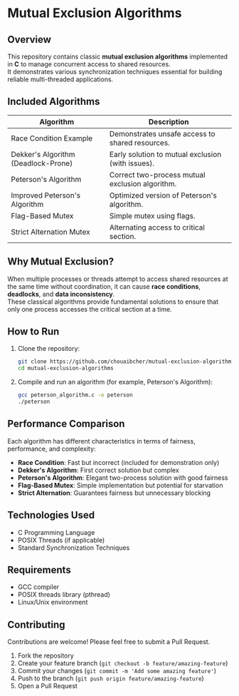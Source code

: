 # Mutual Exclusion Algorithms
## Overview
This repository contains classic **mutual exclusion algorithms** implemented in **C** to manage concurrent access to shared resources.  
It demonstrates various synchronization techniques essential for building reliable multi-threaded applications.

## Included Algorithms
| Algorithm                         | Description                                       |
|-----------------------------------|---------------------------------------------------|
| Race Condition Example            | Demonstrates unsafe access to shared resources.   |
| Dekker's Algorithm (Deadlock-Prone) | Early solution to mutual exclusion (with issues). |
| Peterson's Algorithm              | Correct two-process mutual exclusion algorithm.   |
| Improved Peterson's Algorithm     | Optimized version of Peterson's algorithm.         |
| Flag-Based Mutex                  | Simple mutex using flags.                         |
| Strict Alternation Mutex          | Alternating access to critical section.           |
## Why Mutual Exclusion?
When multiple processes or threads attempt to access shared resources at the same time without coordination, it can cause **race conditions**, **deadlocks**, and **data inconsistency**.  
These classical algorithms provide fundamental solutions to ensure that only one process accesses the critical section at a time.
## How to Run
1. Clone the repository:
   ```bash
   git clone https://github.com/chouaibcher/mutual-exclusion-algorithms.git
   cd mutual-exclusion-algorithms
   ```
2. Compile and run an algorithm (for example, Peterson's Algorithm):
   ```bash
   gcc peterson_algorithm.c -o peterson
   ./peterson
   ```

## Performance Comparison
Each algorithm has different characteristics in terms of fairness, performance, and complexity:

- **Race Condition**: Fast but incorrect (included for demonstration only)
- **Dekker's Algorithm**: First correct solution but complex
- **Peterson's Algorithm**: Elegant two-process solution with good fairness
- **Flag-Based Mutex**: Simple implementation but potential for starvation
- **Strict Alternation**: Guarantees fairness but unnecessary blocking

## Technologies Used
- C Programming Language
- POSIX Threads (if applicable)
- Standard Synchronization Techniques

## Requirements
- GCC compiler
- POSIX threads library (pthread)
- Linux/Unix environment

## Contributing
Contributions are welcome! Please feel free to submit a Pull Request.

1. Fork the repository
2. Create your feature branch (`git checkout -b feature/amazing-feature`)
3. Commit your changes (`git commit -m 'Add some amazing feature'`)
4. Push to the branch (`git push origin feature/amazing-feature`)
5. Open a Pull Request


